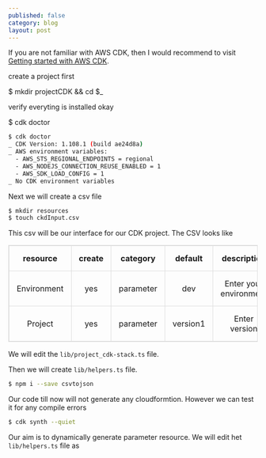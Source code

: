 ```yaml
---
published: false
category: blog
layout: post
---
```


<style>
table, td, th {  
  border: 1px solid #ddd;
  text-align: center;
}

table {
  border-collapse: collapse;
  width: 100%;
}

th, td {
  padding: 15px;
}


</style>

If you are not familiar with AWS CDK, then I would recommend to visit [Getting started with AWS CDK](http://randomwits.com/blog/tutorial-cdk-aws). 


create a project first

$ mkdir projectCDK  && cd $_ 

verify everyting is installed okay 

$ cdk doctor 


```bash
$ cdk doctor
_ CDK Version: 1.108.1 (build ae24d8a)
_ AWS environment variables:
  - AWS_STS_REGIONAL_ENDPOINTS = regional
  - AWS_NODEJS_CONNECTION_REUSE_ENABLED = 1
  - AWS_SDK_LOAD_CONFIG = 1
_ No CDK environment variables
```

Next we will create a csv file 

```bash
$ mkdir resources
$ touch ckdInput.csv
```
 
This csv will be our interface for our CDK project. The CSV looks like

<table >
  <tr>
    <th>resource</th>
    <th>create</th>
    <th>category</th>
    <th>default</th>
    <th>description</th>
    <th>allowed_values</th>
  </tr>
  <tr>
    <td>Environment</td>
    <td>yes</td>
    <td>parameter</td>
    <td>dev</td>
    <td>Enter your environment</td>
    <td>dev | qa | prod</td>
  </tr>

  <tr>
    <td>Project</td>
    <td>yes</td>
    <td>parameter</td>
    <td>version1</td>
    <td>Enter version</td>
    <td></td>
  </tr>
</table>

We will edit the `lib/project_cdk-stack.ts` file.

<script src="https://gist.github.com/tushar-sharma/b541b614e6be8502c95f460ecdf2dd37.js"></script>


Then we will create `lib/helpers.ts` file. 

<script src="https://gist.github.com/tushar-sharma/4a080d416faf980b71723bdce21feb66.js"></script>

```bash 
$ npm i --save csvtojson
```

Our code till now will not generate any cloudformtion. However we can test it for any compile errors


```bash 
$ cdk synth --quiet
```

Our aim is to dynamically generate parameter resource. We will edit het `lib/helpers.ts` file as


<script src="https://gist.github.com/tushar-sharma/8cb4e903d0ca972ecaac81f7de042704.js"></script>
